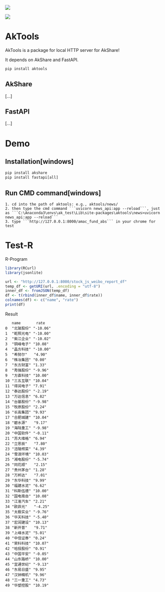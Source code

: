 ![](https://github.com/jindaxiang/aktools/blob/master/example/images/AkTools_demo.png)

![](https://github.com/jindaxiang/aktools/workflows/aktools/badge.svg)

# AkTools

AkTools is a package for local HTTP server for AkShare!

It depends on AkShare and FastAPI.

```cmd
pip install aktools
```

## AkShare

[...]

## FastAPI

[...]

# Demo

## Installation[windows]

```cmd
pip install akshare
pip install fastapi[all]
```

## Run CMD command[windows]

    1. cd into the path of aktools: e.g., aktools/news/
    2. then type the cmd command ```uvicorn news_api:app --reload```, just as ```C:\Anaconda3\envs\ak_test\Lib\site-packages\aktools\news>uvicorn news_api:app --reload```
    3. type ```http://127.0.0.1:8000/amac_fund_abs``` in your chrome for test

# Test-R

R-Program

```r
library(RCurl)
library(jsonlite)

url <- "http://127.0.0.1:8000/stock_js_weibo_report_df"
temp_df <- getURI(url, .encoding = "utf-8")
inner_df <- fromJSON(temp_df)
df <- t(rbind(inner_df$name, inner_df$rate))
colnames(df) <- c("name", "rate")
print(df)
```

Result

```
   name       rate    
0  "北玻股份" "-10.06"
1  "乾照光电" "-10.00"
2  "紫江企业" "-10.02"
3  "铜峰电子" "10.08" 
4  "晶方科技" "-10.00"
5  "希努尔"   "4.90"  
6  "株冶集团" "0.00"  
7  "东方财富" "1.33"  
8  "秀强股份" "-9.96" 
9  "方直科技" "10.00" 
10 "三五互联" "10.04" 
11 "得润电子" "7.91"  
12 "泰达股份" "-2.19" 
13 "万达信息" "6.82"  
14 "台基股份" "-9.98" 
15 "牧原股份" "2.24"  
16 "长高集团" "9.93"  
17 "合肥城建" "10.04" 
18 "碧水源"   "9.17"  
19 "海陆重工" "-9.98" 
20 "中国软件" "-0.11" 
21 "苏大维格" "6.94"  
22 "立思辰"   "7.80"  
23 "涪陵榨菜" "4.39"  
24 "雪浪环境" "10.03" 
25 "湘电股份" "-5.74" 
26 "同花顺"   "2.15"  
27 "贵州茅台" "1.28"  
28 "万邦达"   "7.01"  
29 "东华科技" "9.99"  
30 "福建水泥" "6.62"  
31 "科斯伍德" "10.00" 
32 "国电南自" "10.08" 
33 "江淮汽车" "2.21"  
34 "欧菲光"   "-4.25" 
35 "太极实业" "-9.76" 
36 "华天科技" "-5.40" 
37 "宏润建设" "10.13" 
38 "新开普"   "9.71"  
39 "上峰水泥" "5.01"  
40 "中信证券" "0.24"  
41 "荣科科技" "10.07" 
42 "哈投股份" "0.91"  
43 "中国平安" "-0.05" 
44 "山东路桥" "10.00" 
45 "宜通世纪" "-9.13" 
46 "东易日盛" "9.95"  
47 "汉钟精机" "9.96"  
48 "三一重工" "4.73"  
49 "华塑控股" "10.19"
```
